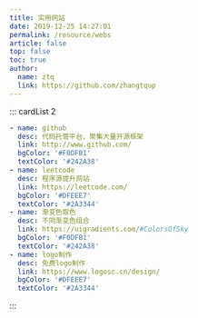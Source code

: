 ```yaml
---
title: 实用网站
date: 2019-12-25 14:27:01
permalink: /resource/webs
article: false
top: false
toc: true
author: 
  name: ztq
  link: https://github.com/zhangtqup
---
```


<!--
普通卡片列表容器，可用于友情链接、项目推荐、古诗词展示等。
cardList 后面可跟随一个数字表示每行最多显示多少个，选值范围1~4，默认3。在小屏时会根据屏幕宽度减少每行显示数量。
-->
::: cardList 2

```yaml
- name: github
  desc: 代码托管平台、聚集大量开源框架
  link: http://www.github.com/
  bgColor: '#F0DFB1'
  textColor: '#242A38'
- name: leetcode
  desc: 程序源提升网站
  link: https://leetcode.com/
  bgColor: '#DFEEE7'
  textColor: '#2A3344'
- name: 渐变色取色
  desc: 不同渐变色组合
  link: https://uigradients.com/#ColorsOfSky
  bgColor: '#F0DFB1'
  textColor: '#242A38'
- name: logo制作
  desc: 免费logo制作
  link: https://www.logosc.cn/design/
  bgColor: '#DFEEE7'
  textColor: '#2A3344'
```

:::

